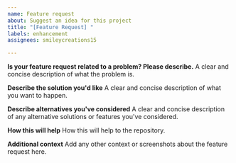 ```yaml
---
name: Feature request
about: Suggest an idea for this project
title: "[Feature Request] "
labels: enhancement
assignees: smileycreations15

---
```


**Is your feature request related to a problem? Please describe.**
A clear and concise description of what the problem is.

**Describe the solution you'd like**
A clear and concise description of what you want to happen.

**Describe alternatives you've considered**
A clear and concise description of any alternative solutions or features you've considered.

**How this will help**
How this will help to the repository.

**Additional context**
Add any other context or screenshots about the feature request here.
